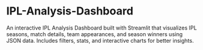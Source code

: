 # IPL-Analysis-Dashboard
An interactive IPL Analysis Dashboard built with Streamlit that visualizes IPL seasons, match details, team appearances, and season winners using JSON data. Includes filters, stats, and interactive charts for better insights.
